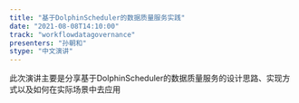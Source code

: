 ```yaml
---
title: "基于DolphinScheduler的数据质量服务实践"
date: "2021-08-08T14:10:00" 
track: "workflowdatagovernance"
presenters: "孙朝和"
stype: "中文演讲"
---
```

此次演讲主要是分享基于DolphinScheduler的数据质量服务的设计思路、实现方式以及如何在实际场景中去应用